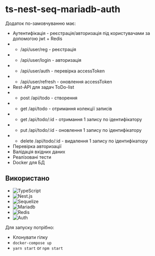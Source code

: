 # ts-nest-seq-mariadb-auth
Додаток по-замовчуванню має:
* Аутентифікація - реєстрація/авторизація під користувачами за допомогою jwt + Redis
* * /api/user/reg - реєстрація
* * /api/user/login - авторизація
* * /api/user/auth - перевірка accessToken
* * /api/user/refresh - оновлення accessToken
* Rest-API для задач ToDo-list
* * post /api/todo - створення
* * get /api/todo - отримання колекції записів
* * get /api/todo/:id - отримання 1 запису по ідентифікатору
* * put /api/todo/:id - оновлення 1 запису по ідентифікатору
* * delete /api/todo/:id - видалення 1 запису по ідентифікатору
* Перевірка авторизації
* Валідація вхідних даних
* Реалізовані тести
* Docker для БД

## Використано
* ![TypeScript](https://img.shields.io/badge/typescript-%23007ACC.svg?style=for-the-badge&logo=typescript&logoColor=white)
* ![Nest.js](https://img.shields.io/badge/nestjs-E0234E?style=for-the-badge&logo=nestjs&logoColor=white)
* ![Sequelize](https://img.shields.io/badge/Sequelize-52B0E7?style=for-the-badge&logo=Sequelize&logoColor=white)
* ![Mariadb](https://img.shields.io/badge/MariaDB-003545?style=for-the-badge&logo=mariadb&logoColor=white)
* ![Redis](https://img.shields.io/badge/redis-%23DD0031.svg?style=for-the-badge&logo=redis&logoColor=white)
* ![Auth](https://img.shields.io/badge/Auth-%23DD5431.svg?style=for-the-badge&logo=user&logoColor=white)

Для запуску потрібно:
* Клонувати гілку
* `docker-compose up`
* `yarn start` or `npm start`
